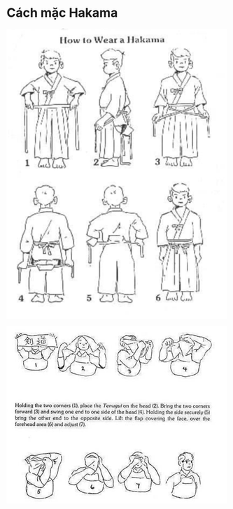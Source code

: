 # Cách mặc Hakama

![](../../.gitbook/assets/screen-shot-2020-09-25-at-16.13.36.png)

![](../../.gitbook/assets/screen-shot-2020-09-25-at-16.13.50.png)

